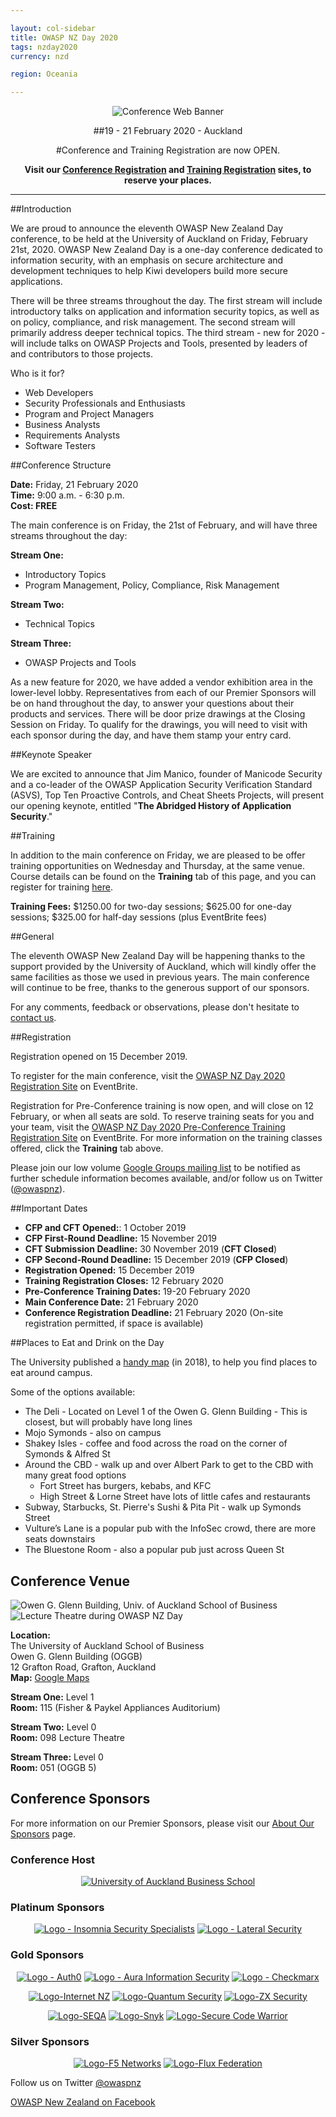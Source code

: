 ```yaml
---

layout: col-sidebar
title: OWASP NZ Day 2020
tags: nzday2020
currency: nzd

region: Oceania

---
```


<center>

![Conference Web Banner](assets/images/Web_Banner-OWASP_NZ_Day_2020.jpg)

##19 - 21 February 2020 - Auckland

#Conference and Training Registration are now OPEN.  

**Visit our [Conference Registration](https://owaspnz2020.eventbrite.com) and [Training Registration](https://owaspnz2020-training.eventbrite.com) sites, to reserve your places.**

</center>

-----

##Introduction

We are proud to announce the eleventh OWASP New Zealand Day conference, to be held at the University of Auckland on Friday, February 21st, 2020. OWASP New Zealand Day is a one-day conference dedicated to information security, with an emphasis on secure architecture and development techniques to help Kiwi developers build more secure applications.

There will be three streams throughout the day. The first stream will include introductory talks on application and information security topics, as well as on policy, compliance, and risk management. The second stream will primarily address deeper technical topics. The third stream - new for 2020 - will include talks on OWASP Projects and Tools, presented by leaders of and contributors to those projects.

Who is it for?

* Web Developers
* Security Professionals and Enthusiasts
* Program and Project Managers
* Business Analysts
* Requirements Analysts
* Software Testers

##Conference Structure

**Date:** Friday, 21 February 2020  
**Time:** 9:00 a.m. - 6:30 p.m.  
**Cost: FREE**  

The main conference is on Friday, the 21st of February, and will have three streams throughout the day:

**Stream One:**
* Introductory Topics
* Program Management, Policy, Compliance, Risk Management

**Stream Two:**
* Technical Topics

**Stream Three:**
* OWASP Projects and Tools

As a new feature for 2020, we have added a vendor exhibition area in the lower-level lobby. Representatives from each of our Premier Sponsors will be on hand throughout the day, to answer your questions about their products and services. There will be door prize drawings at the Closing Session on Friday. To qualify for the drawings, you will need to visit with each sponsor during the day, and have them stamp your entry card.

##Keynote Speaker

We are excited to announce that Jim Manico, founder of Manicode Security and a co-leader of the OWASP Application Security Verification Standard (ASVS), Top Ten Proactive Controls, and Cheat Sheets Projects, will present our opening keynote, entitled "**The Abridged History of Application Security**."

##Training

In addition to the main conference on Friday, we are pleased to be offer training opportunities on Wednesday and Thursday, at the same venue. Course details can be found on the **Training** tab of this page, and you can register for training [here](https://owaspnz2020-training.eventbrite.com).

**Training Fees:** $1250.00 for two-day sessions; $625.00 for one-day sessions; $325.00 for half-day sessions (plus EventBrite fees)

##General

The eleventh OWASP New Zealand Day will be happening thanks to the support provided by the University of Auckland, which will kindly offer the same facilities as those we used in previous years. The main conference will continue to be free, thanks to the generous support of our sponsors.

For any comments, feedback or observations, please don't hesitate to [contact us](mailto:new-zealand-day@owasp.org).

##Registration

Registration opened on 15 December 2019.

To register for the main conference, visit the [OWASP NZ Day 2020 Registration Site](https://owaspnz2020.eventbrite.com) on EventBrite.

Registration for Pre-Conference training is now open, and will close on 12 February, or when all seats are sold. To reserve training seats for you and your team, visit the [OWASP NZ Day 2020 Pre-Conference Training Registration Site](https://owaspnz2020-training.eventbrite.com) on EventBrite. For more information on the training classes offered, click the **Training** tab above.

Please join our low volume [Google Groups mailing list](https://groups.google.com/a/owasp.org/forum/#!forum/new-zealand-chapter@owasp.org/join) to be notified as further schedule information becomes available, and/or follow us on Twitter ([@owaspnz](https://www.twitter.com/owaspnz)).

##Important Dates

* **CFP and CFT Opened:**: 1 October 2019
* **CFP First-Round Deadline:** 15 November 2019
* **CFT Submission Deadline:** 30 November 2019 (**CFT Closed**)
* **CFP Second-Round Deadline:** 15 December 2019 (**CFP Closed**)
* **Registration Opened:** 15 December 2019
* **Training Registration Closes:** 12 February 2020
* **Pre-Conference Training Dates:** 19-20 February 2020
* **Main Conference Date:** 21 February 2020
* **Conference Registration Deadline:** 21 February 2020 (On-site registration permitted, if space is available)

##Places to Eat and Drink on the Day
 
The University published a [handy map](assets/docs/Retail_Map_City_Campus_2018_v2.pdf) (in 2018), to help you find places to eat around campus.

Some of the options available:
* The Deli - Located on Level 1 of the Owen G. Glenn Building - This is closest, but will probably have long lines
* Mojo Symonds - also on campus
* Shakey Isles - coffee and food across the road on the corner of Symonds & Alfred St
* Around the CBD - walk up and over Albert Park to get to the CBD with many great food options
    * Fort Street has burgers, kebabs, and KFC
    * High Street & Lorne Street have lots of little cafes and restaurants
* Subway, Starbucks, St. Pierre's Sushi & Pita Pit - walk up Symonds Street
* Vulture’s Lane is a popular pub with the InfoSec crowd, there are more seats downstairs
* The Bluestone Room - also a popular pub just across Queen St

## Conference Venue

![Owen G. Glenn Building, Univ. of Auckland School of Business](assets/images/Photo-AU_Business_School_OGGB.jpg) ![Lecture Theatre during OWASP NZ Day](assets/images/Photo-OWASP_NZ_Day_Lecture_Theatre.jpg)

**Location:**  
    The University of Auckland School of Business   
    Owen G. Glenn Building (OGGB)   
    12 Grafton Road, Grafton, Auckland  
    **Map:** [Google Maps](https://goo.gl/maps/YfEnnxaqkGvaoqXz6)
    
**Stream One:** Level 1   
**Room:** 115 (Fisher & Paykel Appliances Auditorium)

**Stream Two:** Level 0   
**Room:** 098 Lecture Theatre

**Stream Three:** Level 0   
**Room:** 051 (OGGB 5)

## Conference Sponsors

For more information on our Premier Sponsors, please visit our [About Our Sponsors](sponsors/) page.

### Conference Host

<center>

[![University of Auckland Business School](assets/images/Logo-UofA_Business_School.png)](http://www.auckland.ac.nz/)

</center>

### Platinum Sponsors

<center>

[![Logo - Insomnia Security Specialists](assets/images/Logo-Insomnia_Security_Specialists-125.png)](https://www.insomniasec.com/)
[![Logo - Lateral Security](assets/images/Logo-Lateral_Security-125.png)](https://www.lateralsecurity.com/)

</center>

### Gold Sponsors

<center>

[![Logo - Auth0](assets/images/Logo-Auth0-125.png)](https://auth0.com/)
[![Logo - Aura Information Security](assets/images/Logo-Aura_Information_Security-125.jpg)](https://www.aurainfosec.com/)
[![Logo - Checkmarx](assets/images/Logo-Checkmarx-125.png)](https://www.checkmarx.com/)

[![Logo-Internet NZ](assets/images/Logo-Internet_NZ-250.png)](https://internetnz.nz/)
[![Logo-Quantum Security](assets/images/Logo-Quantum_Security-125.png)](https://www.quantumsecurity.co.nz/)
[![Logo-ZX Security](assets/images/Logo-ZX_Security-150.png)](https://zxsecurity.co.nz/)

[![Logo-SEQA](assets/images/Logo-SEQA-150.png)](https://www.seqa.co.nz/)
[![Logo-Snyk](assets/images/Logo-Snyk-225.png)](https://snyk.io/)
[![Logo-Secure Code Warrior](assets/images/Logo-Secure_Code_Warrior.png)](https://securecodewarrior.com/)

</center>

### Silver Sponsors

<center>

[![Logo-F5 Networks](assets/images/Logo-F5-125.png)](https://www.f5.com/)
[![Logo-Flux Federation](assets/images/Logo-Flux_Federation-125.png)](https://fluxfederation.com/)

</center>

Follow us on Twitter [@owaspnz](https://www.twitter.com/owaspnz)

[OWASP New Zealand on Facebook](https://www.facebook.com/owaspnz)
